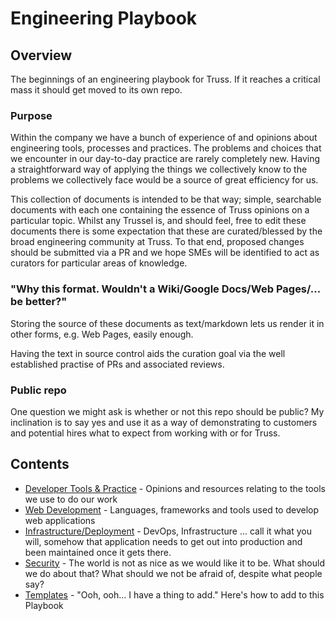 # Engineering Playbook

## Overview

The beginnings of an engineering playbook for Truss. If it reaches a critical mass it should get moved to its own repo. 

### Purpose

Within the company we have a bunch of experience of and opinions about engineering tools, processes and practices. The problems and choices that we encounter in our day-to-day practice are rarely completely new. Having a straightforward way of applying the things we collectively know to the problems we collectively face would be a source of great efficiency for us.

This collection of documents is intended to be that way; simple, searchable documents with each one containing the essence of Truss opinions on a particular topic. Whilst any Trussel is, and should feel, free to edit these documents there is some expectation that these are curated/blessed by the broad engineering community at Truss. To that end, proposed changes should be submitted via a PR and we hope SMEs will be identified to act as curators for particular areas of knowledge.

### "Why this format. Wouldn't a Wiki/Google Docs/Web Pages/... be better?"

Storing the source of these documents as text/markdown lets us render it in other forms, e.g. Web Pages, easily enough.

Having the text in source control aids the curation goal via the well established practise of PRs and associated reviews.

### Public repo

One question we might ask is whether or not this repo should be public? My inclination is to say yes and use it as a way of demonstrating to customers and potential hires what to expect from working with or for Truss.

## Contents

* [Developer Tools & Practice](./developing/README.md) - Opinions and resources relating to the tools we use to do our work
* [Web Development](./web/README.md) - Languages, frameworks and tools used to develop web applications
* [Infrastructure/Deployment](./infra/README.md) - DevOps, Infrastructure ... call it what you will, somehow that application needs to get out into production and been maintained once it gets there.
* [Security](./security/README.md) - The world is not as nice as we would like it to be. What should we do about that? What should we not be afraid of, despite what people say?
* [Templates](./templates/README.md) - "Ooh, ooh... I have a thing to add." Here's how to add to this Playbook